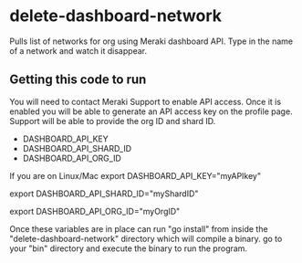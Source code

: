 # delete-dashboard-network
Pulls list of networks for org using Meraki dashboard API. Type in the name of a network and watch it disappear.

## Getting this code to run
You will need to contact Meraki Support to enable API access. Once it is enabled you will be able to generate an API access key on the profile page. Support will be able to provide the org ID and shard ID.


* DASHBOARD_API_KEY
* DASHBOARD_API_SHARD_ID
* DASHBOARD_API_ORG_ID

If you are on Linux/Mac
export DASHBOARD_API_KEY="myAPIkey"

export DASHBOARD_API_SHARD_ID="myShardID"

export DASHBOARD_API_ORG_ID="myOrgID"

Once these variables are in place can run "go install" from inside the "delete-dashboard-network" directory which will compile a binary.
go to your "bin" directory and execute the binary to run the program.
